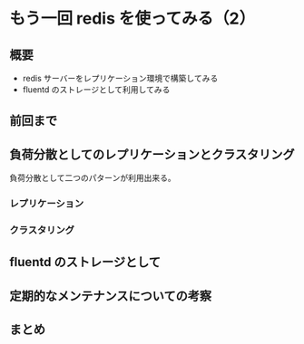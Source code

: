 # もう一回 redis を使ってみる（2）

## 概要

 * redis サーバーをレプリケーション環境で構築してみる
 * fluentd のストレージとして利用してみる

## 前回まで

## 負荷分散としてのレプリケーションとクラスタリング

負荷分散として二つのパターンが利用出来る。

### レプリケーション

### クラスタリング


## fluentd のストレージとして

## 定期的なメンテナンスについての考察

## まとめ